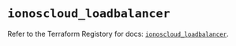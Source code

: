 # `ionoscloud_loadbalancer`

Refer to the Terraform Registory for docs: [`ionoscloud_loadbalancer`](https://www.terraform.io/docs/providers/ionoscloud/r/loadbalancer).
